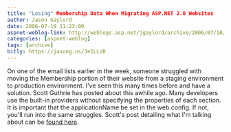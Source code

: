 ```yaml
---
title: "Losing" Membership Data When Migrating ASP.NET 2.0 Websites
author: Jason Gaylord
date: 2006-07-10 11:23:00
aspnet-weblog-link: http://weblogs.asp.net/jgaylord/archive/2006/07/10/456122.aspx
categories: [aspnet-weblog]
tags: [archive]
bitly: https://jasong.us/3e1LLoD
---
```


On one of the email lists earlier in the week, someone struggled with moving the Membership portion of their website from a staging environment to production environment. I've seen this many times before and have a solution. Scott Guthrie has posted about this awhile ago. Many developers use the built-in providers without specifying the properties of each section. It is important that the applicationName be set in the web.config. If not, you'll run into the same struggles. Scott's post detailing what I'm talking about can be [found here](http://weblogs.asp.net/scottgu/archive/2006/04/22/443634.aspx).